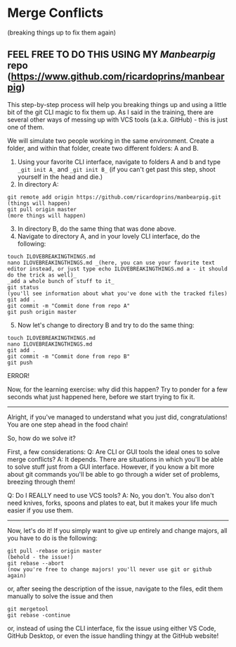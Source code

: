 # Merge Conflicts
(breaking things up to fix them again)

## FEEL FREE TO DO THIS USING MY _Manbearpig_ repo (https://www.github.com/ricardoprins/manbearpig)

This step-by-step process will help you breaking things up and using a little bit of the git CLI magic to fix them up. As I said in the training, there are several other ways of messing up with VCS tools (a.k.a. GitHub) - this is just one of them.


We will simulate two people working in the same environment. Create a folder, and within that folder, create two different folders: A and B.

1. Using your favorite CLI interface, navigate to folders A and b and type `_git init A_` and `_git init B_` (if you can't get past this step, shoot yourself in the head and die.)
2. In directory A:
```
git remote add origin https://github.com/ricardoprins/manbearpig.git
(things will happen)
git pull origin master
(more things will happen)
```
3. In directory B, do the same thing that was done above.
4. Navigate to directory A, and in your lovely CLI interface, do the following:
```
touch ILOVEBREAKINGTHINGS.md
nano ILOVEBREAKINGTHINGS.md _(here, you can use your favorite text editor instead, or just type echo ILOVEBREAKINGTHINGS.md a - it should do the trick as well)_
_add a whole bunch of stuff to it_
git status
(you'll see information about what you've done with the tracked files)
git add .
git commit -m "Commit done from repo A"
git push origin master
```
5. Now let's change to directory B and try to do the same thing:
```
touch ILOVEBREAKINGTHINGS.md
nano ILOVEBREAKINGTHINGS.md
git add .
git commit -m "Commit done from repo B"
git push
```
ERROR!

Now, for the learning exercise: why did this happen? Try to ponder for a few seconds what just happened here, before we start trying to fix it.

---

Alright, if you've managed to understand what you just did, congratulations! You are one step ahead in the food chain!

So, how do we solve it?

First, a few considerations: 
Q: Are CLI or GUI tools the ideal ones to solve merge conflicts? 
A: It depends. There are situations in which you'll be able to solve stuff just from a GUI interface. However, if you know a bit more about git commands you'll be able to go through a wider set of problems, breezing through them!

Q: Do I REALLY need to use VCS tools? 
A: No, you don't. You also don't need knives, forks, spoons and plates to eat, but it makes your life much easier if you use them.

---

Now, let's do it! If you simply want to give up entirely and change majors, all you have to do is the following:

```
git pull -rebase origin master
(behold - the issue!)
git rebase --abort
(now you're free to change majors! you'll never use git or github again)
```

or, after seeing the description of the issue, navigate to the files, edit them manually to solve the issue and then
```
git mergetool
git rebase -continue
```

or, instead of using the CLI interface, fix the issue using either VS Code, GitHub Desktop, or even the issue handling thingy at the GitHub website!



